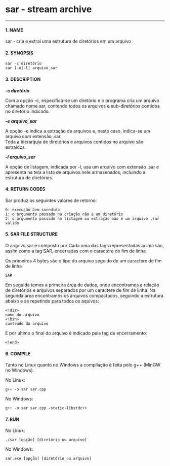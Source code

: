 # **sar - stream archive**
----

#### **1. NAME**  

sar - cria e extrai uma estrutura de diretórios em um arquivo  

#### **2. SYNOPSIS**

    sar -c diretório  
    sar [-e|-l] arquivo_sar  

#### **3. DESCRIPTION**  

**_-c diretório_**  

Com a opção -c, especifica-se um diretório e o programa cria um arquivo chamado nome.sar, contendo todos os arquivos e sub-diretórios contidos no diretório indicado.  

**_-e arquivo_sar_**  

A opção -e indica a extração de arquivos e, neste caso, indica-se um arquivo com extensão .sar.  
Toda a hierarquia de diretórios e arquivos contidos no arquivo são extraídos.  

**_-l arquivo_sar_**  

A opção de listagem, indicada por -l, usa um arquivo com extensão .sar e apresenta na tela a lista de arquivos nele armazenados, incluindo a estrutura de diretórios.  

#### **4. RETURN CODES**  
    
Sar produz os seguintes valores de retorno:  

    0: execução bem sucedida  
    1: o argumento passado na criação não é um diretório  
    2: o argumento passado na listagem ou extração não é um arquivo .sar válido  


#### **5. SAR FILE STRUCTURE**  

O arquivo sar é composto por 
Cada uma das tags representadas acima são, assim como a tag SAR, encerradas com o caractere de fim de linha.  

Os primeiros 4 bytes são o tipo do arquivo seguido de um caractere de fim de linha  

    SAR

Em seguida temos a primeira área de dados, onde encontramos a relação de diretórios e arquivos separados por um caractere de fim de linha.
Na segunda área encontramos os arquivos compactados, seguindo a estrutura abaixo e se repetindo para todos os aquivos:  

    <!dir>  
    nome do arquivo  
    <!bin>  
    conteúdo do arquivo  

E por último o final do arquivo é indicado pela tag de encerramento:  

    <!end>  

#### **6. COMPILE**  

Tanto no Linux quanto no Windows a compilação é feita pelo g++ (MinGW no Windows).  

No Linux:  

    g++ -o sar sar.cpp  

No Windows:  

    g++ -o sar sar.cpp -static-libstdc++  

#### **7. RUN**  

No Linux:  

    ./sar [opção] [diretório ou arquivo]  

No Windows:  

    sar.exe [opção] [diretório ou arquivo]  

